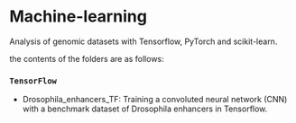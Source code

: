 # Machine-learning
Analysis of genomic datasets with Tensorflow, PyTorch and scikit-learn.

the contents of the folders are as follows:

### **`TensorFlow`**

- Drosophila_enhancers_TF: Training a convoluted neural network (CNN) with a benchmark dataset of Drosophila enhancers in Tensorflow.
